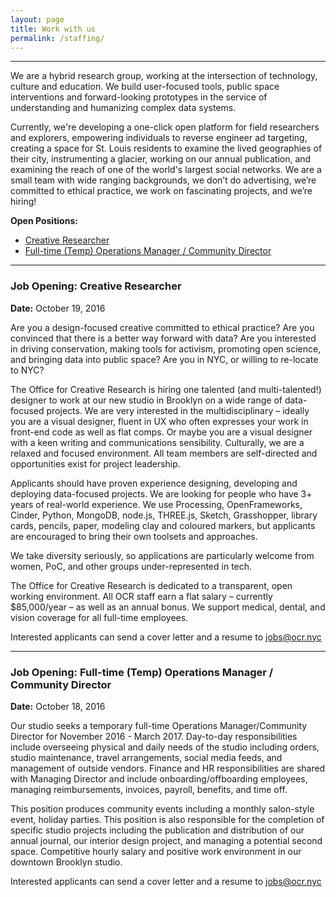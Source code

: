 ```yaml
---
layout: page
title: Work with us
permalink: /staffing/
---
```


***

We are a hybrid research group, working at the intersection of technology, culture and education. We build user-focused tools, public space interventions and forward-looking prototypes in the service of understanding and humanizing complex data systems.

Currently, we're developing a one-click open platform for field researchers and explorers, empowering individuals to reverse engineer ad targeting, creating a space for St. Louis residents to examine the lived geographies of their city, instrumenting a glacier, working on our annual publication, and examining the reach of one of the world's largest social networks. We are a small team with wide ranging backgrounds, we don’t do advertising, we’re committed to ethical practice, we work on fascinating projects, and we’re hiring!

**Open Positions:**

* [Creative Researcher](#creative-researcher)
* [Full-time (Temp) Operations Manager / Community Director](#temp-ops-manager)

***

### <a name="creative-researcher"></a> Job Opening: Creative Researcher

**Date:** October 19, 2016

Are you a design-focused creative committed to ethical practice? Are you convinced that there is a better way forward with data? Are you interested in driving conservation, making tools for activism, promoting open science, and bringing data into public space? Are you in NYC, or willing to re-locate to NYC?

The Office for Creative Research is hiring one talented (and multi-talented!) designer to work at our new studio in Brooklyn on a wide range of data-focused projects. We are very interested in the multidisciplinary – ideally you are a visual designer, fluent in UX who often expresses your work in front-end code as well as flat comps. Or maybe you are a visual designer with a keen writing and communications sensibility. Culturally, we are a relaxed and focused environment. All team members are self-directed and opportunities exist for project leadership.

Applicants should have proven experience designing, developing and deploying data-focused projects. We are looking for people who have 3+ years of real-world experience. We use Processing, OpenFrameworks, Cinder, Python, MongoDB, node.js, THREE.js, Sketch, Grasshopper, library cards, pencils, paper, modeling clay and coloured markers, but applicants are encouraged to bring their own toolsets and approaches.

We take diversity seriously, so applications are particularly welcome from women, PoC, and other groups under-represented in tech.

The Office for Creative Research is dedicated to a transparent, open working environment. All OCR staff earn a flat salary – currently $85,000/year – as well as an annual bonus. We support medical, dental, and vision coverage for all full-time employees.

Interested applicants can send a cover letter and a resume to [jobs@ocr.nyc](mailto:jobs@ocr.nyc)

***

### <a name="temp-ops-manager"></a> Job Opening: Full-time (Temp) Operations Manager / Community Director

**Date:** October 18, 2016

Our studio seeks a temporary full-time Operations Manager/Community Director for November 2016 - March 2017. Day-to-day responsibilities include overseeing physical and daily needs of the studio including orders, studio maintenance, travel arrangements, social media feeds, and management of outside vendors. Finance and HR responsibilities are shared with Managing Director and include onboarding/offboarding employees, managing reimbursements, invoices, payroll, benefits, and time off.

This position produces community events including a monthly salon-style event, holiday parties. This position is also responsible for the completion of specific studio projects including the publication and distribution of our annual journal, our interior design project, and managing a potential second space. Competitive hourly salary and positive work environment in our downtown Brooklyn studio.

Interested applicants can send a cover letter and a resume to [jobs@ocr.nyc](mailto:jobs@ocr.nyc)


